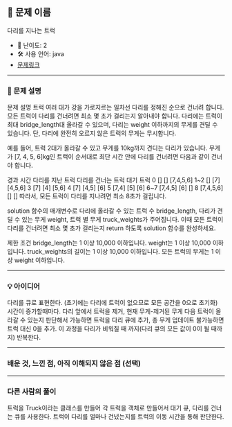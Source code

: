 ## 📘 문제 이름
다리를 지나는 트럭

- 🧩 난이도: 2
- 🛠 사용 언어: java
- [문제링크](https://school.programmers.co.kr/learn/courses/30/lessons/42583)

---

### 🧠 문제 설명
문제 설명
트럭 여러 대가 강을 가로지르는 일차선 다리를 정해진 순으로 건너려 합니다. 모든 트럭이 다리를 건너려면 최소 몇 초가 걸리는지 알아내야 합니다. 다리에는 트럭이 최대 bridge_length대 올라갈 수 있으며, 다리는 weight 이하까지의 무게를 견딜 수 있습니다. 단, 다리에 완전히 오르지 않은 트럭의 무게는 무시합니다.

예를 들어, 트럭 2대가 올라갈 수 있고 무게를 10kg까지 견디는 다리가 있습니다. 무게가 [7, 4, 5, 6]kg인 트럭이 순서대로 최단 시간 안에 다리를 건너려면 다음과 같이 건너야 합니다.

경과 시간	다리를 지난 트럭	다리를 건너는 트럭	대기 트럭
0	[]	[]	[7,4,5,6]
1~2	[]	[7]	[4,5,6]
3	[7]	[4]	[5,6]
4	[7]	[4,5]	[6]
5	[7,4]	[5]	[6]
6~7	[7,4,5]	[6]	[]
8	[7,4,5,6]	[]	[]
따라서, 모든 트럭이 다리를 지나려면 최소 8초가 걸립니다.

solution 함수의 매개변수로 다리에 올라갈 수 있는 트럭 수 bridge_length, 다리가 견딜 수 있는 무게 weight, 트럭 별 무게 truck_weights가 주어집니다. 이때 모든 트럭이 다리를 건너려면 최소 몇 초가 걸리는지 return 하도록 solution 함수를 완성하세요.

제한 조건
bridge_length는 1 이상 10,000 이하입니다.
weight는 1 이상 10,000 이하입니다.
truck_weights의 길이는 1 이상 10,000 이하입니다.
모든 트럭의 무게는 1 이상 weight 이하입니다.

---

### 💡 아이디어
다리를 큐로 표현한다. (초기에는 다리에 트럭이 없으므로 모든 공간을 0으로 초기화)
시간이 증가할때마다. 다리 앞에서 트럭을 제거, 현재 무게-제거된 무게
다음 트럭이 올라갈 수 있는지 판단해서 가능하면 트럭을 다리 큐에 추가, 총 무게 업데이트
불가능하면 트럭 대신 0을 추가.
이 과정을 다리가 비워질 때 까지(다리 큐의 모든 값이 0이 될 때까지) 반복한다.


---

### 배운 것, 느낀 점, 아직 이해되지 않은 점 (선택)


---

### 다른 사람의 풀이
트럭을 Truck이라는 클래스를 만들어 각 트럭을 객체로 만들어서 대기 큐, 다리를 건너는 큐를 사용한다.
트럭이 다리를 얼마나 건넜는지를 트럭의 이동 시간을 통해 판단한다.